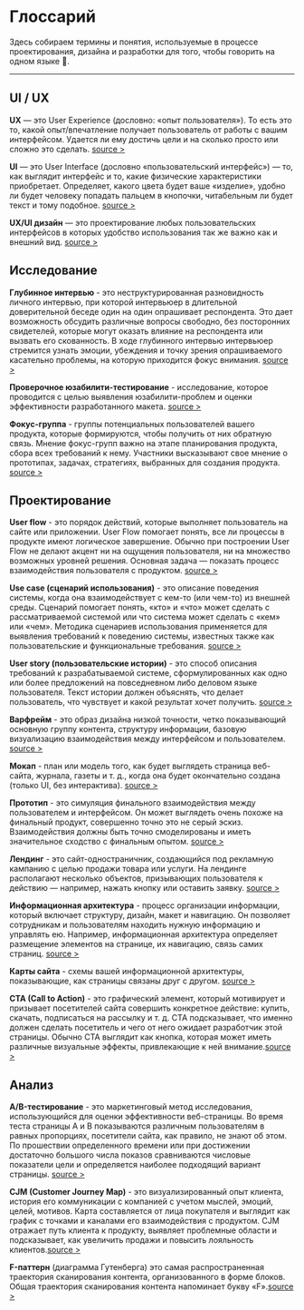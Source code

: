 # Глоссарий #


Здесь собираем термины и понятия, используемые в процессе проектирования, дизайна и разработки для того, чтобы говорить на одном языке :slightly_smiling_face:.
***

## UI / UX ##

**UX** — это User Experience (дословно: «опыт пользователя»). То есть это то, какой опыт/впечатление получает пользователь от работы с вашим интерфейсом. Удается ли ему достичь цели и на сколько просто или сложно это сделать. [source >](https://habr.com/ru/post/321312/)

**UI** — это User Interface (дословно «пользовательский интерфейс») — то, как выглядит интерфейс и то, какие физические характеристики приобретает. Определяет, какого цвета будет ваше «изделие», удобно ли будет человеку попадать пальцем в кнопочки, читабельным ли будет текст и тому подобное. [source >](https://habr.com/ru/post/321312/)

**UX/UI дизайн** — это проектирование любых пользовательских интерфейсов в которых удобство использования так же важно как и внешний вид. [source >](https://habr.com/ru/post/321312/)

## Исследование ##

**Глубинное интервью** - это неструктурированная разновидность личного интервью, при которой интервьюер в длительной доверительной беседе один на один опрашивает респондента. Это дает возможность обсудить различные вопросы свободно, без посторонних свидетелей, которые могут оказать влияние на респондента или вызвать его скованность. В ходе глубинного интервью интервьюер стремится узнать эмоции, убеждения и точку зрения опрашиваемого касательно проблемы, на которую приходится фокус внимания. [source >](https://molinos.ru/about/blog/slovar-ux-terminov)

**Проверочное юзабилити-тестирование** - исследование, которое проводится с целью выявления юзабилити-проблем и оценки эффективности разработанного макета. [source >](https://molinos.ru/about/blog/slovar-ux-terminov)

**Фокус-группа** - группы потенциальных пользователей вашего продукта, которые формируются, чтобы получить от них обратную связь. Мнение фокус-групп важно на этапе планирования продукта, сбора всех требований к нему. Участники высказывают свое мнение о прототипах, задачах, стратегиях, выбранных для создания продукта. [source >](https://molinos.ru/about/blog/slovar-ux-terminov)

## Проектирование ##

**User flow** - это порядок действий, которые выполняет пользователь на сайте или приложении. User Flow помогает понять, все ли процессы в продукте имеют логическое завершение. Обычно при построении User Flow не делают акцент ни на ощущения пользователя, ни на множество возможных уровней решения. Основная задача — показать процесс взаимодействия пользователя с продуктом. [source >](https://molinos.ru/about/blog/slovar-ux-terminov)

**Use case (сценарий использования)** - это описание поведения системы, когда она взаимодействует с кем-то (или чем-то) из внешней среды. Сценарий помогает понять, «кто» и «что» может сделать с рассматриваемой системой или что система может сделать с «кем» или «чем». Методика сценариев использования применяется для выявления требований к поведению системы, известных также как пользовательские и функциональные требования. [source >](https://molinos.ru/about/blog/slovar-ux-terminov)

**User story (пользовательские истории)** - это способ описания требований к разрабатываемой системе, сформулированных как одно или более предложений на повседневном либо деловом языке пользователя. Текст истории должен объяснять, что делает пользователь, что чувствует и какой результат хочет получить. [source >](https://molinos.ru/about/blog/slovar-ux-terminov)

**Варфрейм** - это образ дизайна низкой точности, четко показывающий основную группу контента, структуру информации, базовую визуализацию взаимодействия между интерфейсом и пользователем. [source >](https://molinos.ru/about/blog/slovar-ux-terminov)

**Мокап** - план или модель того, как будет выглядеть страница веб-сайта, журнала, газеты и т. д., когда она будет окончательно создана (только UI, без интерактива). [source >](https://molinos.ru/about/blog/slovar-ux-terminov)

**Прототип** - это симуляция финального взаимодействия между пользователем и интерфейсом. Он может выглядеть очень похоже на финальный продукт, совершенно точно это не серый эскиз. Взаимодействия должны быть точно смоделированы и иметь значительное сходство с финальным опытом. [source >](https://molinos.ru/about/blog/slovar-ux-terminov)

**Лендинг** - это сайт-одностраничник, создающийся под рекламную кампанию с целью продажи товара или услуги. На лендинге располагают несколько объектов, призывающих пользователя к действию — например, нажать кнопку или оставить заявку. [source >](https://molinos.ru/about/blog/slovar-ux-terminov)

**Информационная архитектура** - процесс организации информации, который включает структуру, дизайн, макет и навигацию. Он позволяет сотрудникам и пользователям находить нужную информацию и управлять ею. Например, информационная архитектура определяет размещение элементов на странице, их навигацию, связь самих страниц. [source >](https://molinos.ru/about/blog/slovar-ux-terminov)

**Карты сайта** - схемы вашей информационной архитектуры, показывающие, как страницы связаны друг с другом. [source >](https://molinos.ru/about/blog/slovar-ux-terminov)

**CTA (Call to Action)** - это графический элемент, который мотивирует и призывает посетителей сайта совершить конкретное действие: купить, скачать, подписаться на рассылку и т. д. СТА подсказывает, что именно должен сделать посетитель и чего от него ожидает разработчик этой страницы. Обычно CTA выглядит как кнопка, которая может иметь различные визуальные эффекты, привлекающие к ней внимание.[source >](https://molinos.ru/about/blog/slovar-ux-terminov)



## Анализ ##

**A/B-тестирование** - это маркетинговый метод исследования, использующийся для оценки эффективности веб-страницы. Во время теста страницы А и В показываются различным пользователям в равных пропорциях, посетители сайта, как правило, не знают об этом. По прошествии определенного времени или при достижении достаточно большого числа показов сравниваются числовые показатели цели и определяется наиболее подходящий вариант страницы. [source >](https://molinos.ru/about/blog/slovar-ux-terminov)

**CJM (Customer Journey Map)** - это визуализированный опыт клиента, история его коммуникации с компанией с учетом мыслей, эмоций, целей, мотивов. Карта составляется от лица покупателя и выглядит как график с точками и каналами его взаимодействия с продуктом. CJM отражает путь клиента к продукту, выявляет проблемные области и подсказывает, как увеличить продажи и повысить лояльность клиентов.[source >](https://molinos.ru/about/blog/slovar-ux-terminov)

**F-паттерн** (диаграмма Гутенберга) это самая распространенная траектория сканирования контента, организованного в форме блоков. Общая траектория сканирования контента напоминает букву «F».[source >](https://molinos.ru/about/blog/slovar-ux-terminov)



